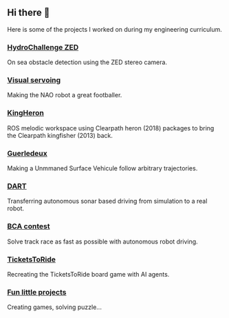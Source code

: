## Hi there 👋

Here is some of the projects I worked on during my engineering curriculum.

<!---
### [IronMan](https://github.com/victor-bellot/ironman.git)

Generating dexterous grasping from partially seen objects.
-->

### [HydroChallenge ZED](https://github.com/victor-bellot/hydro-challenge-zed.git)

On sea obstacle detection using the ZED stereo camera.

### [Visual servoing](https://github.com/victor-bellot/visual-servoing.git)

Making the NAO robot a great footballer.

### [KingHeron](https://github.com/victor-bellot/kingheron_ws.git)

ROS melodic workspace using Clearpath heron (2018) packages to bring the Clearpath kingfisher (2013) back.

### [Guerledeux](https://github.com/victor-bellot/dd-boat-guerledeux.git)

Making a Unmmaned Surface Vehicule follow arbitrary trajectories.

### [DART](https://github.com/victor-bellot/dart-sim2real.git)

Transferring autonomous sonar based driving from simulation to a real robot.

### [BCA contest](https://github.com/victor-bellot/bca-contest.git)

Solve track race as fast as possible with autonomous robot driving.

### [TicketsToRide](https://github.com/victor-bellot/TicketsToRideProject.git)

Recreating the TicketsToRide board game with AI agents.

### [Fun little projects](https://github.com/victor-bellot/fun-little-projects.git)

Creating games, solving puzzle...
